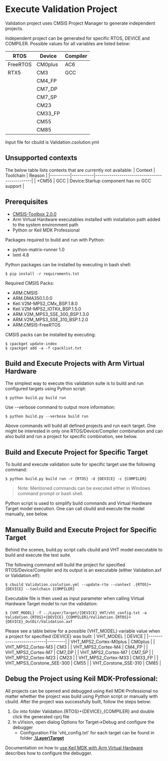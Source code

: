 # Execute Validation Project

Validation project uses CMSIS Project Manager to generate independent projects.

Independent project can be generated for specific RTOS, DEVICE and COMPILER. Possible values for all variables are listed below:

| RTOS     |  Device  | Compiler |
|----------|----------|----------|
| FreeRTOS |  CM0plus | AC6      |
| RTX5     |  CM3     | GCC      |
|          |  CM4_FP  |          |
|          |  CM7_DP  |          |
|          |  CM7_SP  |          |
|          |  CM23    |          |
|          |  CM33_FP |          |
|          |  CM55    |          |
|          |  CM85    |          |

Input file for cbuild is Validation.csolution.yml

## Unsupported contexts
The below table lists contexts that are currently not available:
| Context  | Toolchain |  Reason                                      |
|----------|-----------|----------------------------------------------|
| +CM55    |    GCC    |  Device:Startup component has no GCC support |

## Prerequisites

- [CMSIS-Toolbox 2.0.0](https://github.com/Open-CMSIS-Pack/cmsis-toolbox/releases)
- Arm Virtual Hardware executables installed with installation path added to the system environment path
- Python or Keil MDK Professional

Packages required to build and run with Python:
- python-matrix-runner 1.0
- lxml 4.8

Python packages can be installed by executing in bash shell:
```Shell
$ pip install -r requirements.txt
```

Required CMSIS Packs:
- ARM.CMSIS
- ARM.DMA350.1.0.0
- Keil.V2M-MPS2_CMx_BSP.1.8.0
- Keil.V2M-MPS2_IOTKit_BSP.1.5.0
- ARM.V2M_MPS3_SSE_300_BSP.1.3.0
- ARM.V2M_MPS3_SSE_310_BSP.1.2.0
- ARM.CMSIS-FreeRTOS

CMSIS packs can be installed by executing:
```Shell
$ cpackget update-index
$ cpackget add -a -f cpacklist.txt
```

## Build and Execute Projects with Arm Virtual Hardware
The simplest way to execute this validation suite is to build and run configured targets using Python script:
```Shell
$ python build.py build run
```
Use --verbose command to output more information:
```Shell
$ python build.py --verbose build run
```

Above commands will build all defined projects and run each target. One might be interested in only one RTOS/Device/Compiler combination and can also build and run a project for specific combination, see below.

## Build and Execute Project for Specific Target
To build and execute validation suite for specific target use the following command:
```Shell
$ python build.py build run -r {RTOS} -d {DEVICE} -c {COMPILER}
```

> Note: Mentioned commands can be executed either in Windows command prompt or bash shell.

Python script is used to simplify build commands and Virtual Hardware Target model execution. One can call cbuild and execute the model manually, see below.

## Manually Build and Execute Project for Specific Target
Behind the scenes, build.py script calls cbuild and VHT model executable to build and execute the test suite.

The following command will build the project for specified RTOS/Device/Compiler and its output is an executable (either Validation.axf or Validation.elf):
```Shell
$ cbuild Validation.csolution.yml --update-rte --context .{RTOS}+{DEVICE} --toolchain {COMPILER}
```
Executable file is then used as input parameter when calling Virtual Hardware Target model to run the validation:
```Shell
$ {VHT_MODEL} -f ../Layer/Target/{DEVICE}_VHT/vht_config.txt -a Validation.{RTOS}+{DEVICE}_{COMPILER}/Validation.{RTOS}+{DEVICE}_OutDir/Validation.axf
```
Please see a table below for a possible {VHT_MODEL} variable value when a project for specified {DEVICE} was built:
| VHT_MODEL                 | DEVICE  |
|---------------------------|---------|
| VHT_MPS2_Cortex-M0plus    | CM0plus |
| VHT_MPS2_Cortex-M3        | CM3     |
| VHT_MPS2_Cortex-M4        | CM4_FP  |
| VHT_MPS2_Cortex-M7        | CM7_DP  |
| VHT_MPS2_Cortex-M7        | CM7_SP  |
| VHT_MPS2_Cortex-M23       | CM23    |
| VHT_MPS2_Cortex-M33       | CM33_FP |
| VHT_MPS3_Corstone_SEE-300 | CM55    |
| VHT_Corstone_SSE-310      | CM85    |

## Debug the Project using Keil MDK-Professional:
All projects can be opened and debugged using Keil MDK-Professional no matter whether the project was build using Python script or manually with cbuild.
After the project was successfully built, follow the steps below:

1. Go into folder Validation.{RTOS}+{DEVICE}_{COMPILER} and double click the generated cprj file
2. In uVision, open dialog Options for Target->Debug and configure the debugger
    - Configuration File 'vht_config.txt' for each target can be found in folder [**.\Layer\Target**](https://github.com/ARM-software/CMSIS-RTOS2_Validation/tree/main/Layer/Target)

Documentation on how to [use Keil MDK with Arm Virtual Hardware](https://arm-software.github.io/AVH/main/infrastructure/html/run_mdk_pro.html) describes how to configure the debugger.
